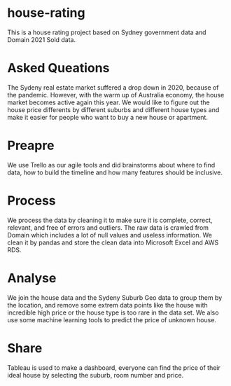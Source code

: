 # house-rating
This is a house rating project based on Sydney government data and Domain 2021 Sold data.


# Asked Queations
The Sydeny real estate market suffered a drop down in 2020, because of the pandemic. However, with the warm up of Australia economy, the house market becomes active again this year.
We would like to figure out the house price differents by different suburbs and different house types and make it easier for people who want to buy a new house or apartment.

# Preapre 
We use Trello as our agile tools and did brainstorms about where to find data, how to build the timeline and how many features should be inclusive.

# Process
We process the data by cleaning it to make sure it is complete, correct, relevant, and free of errors and outliers. The raw data is crawled from Domain which includes a lot of null values and useless
information. We clean it by pandas and store the clean data into Microsoft Excel and AWS RDS.

# Analyse
We join the house data and the Sydeny Suburb Geo data to group them by the location, and remove some extrem data points like the house with incredible high price or the house type is too rare in the data set.
We also use some machine learning tools to predict the price of unknown house.

# Share
Tableau is used to make a dashboard, everyone can find the price of their ideal house by selecting the suburb, room number and price.


